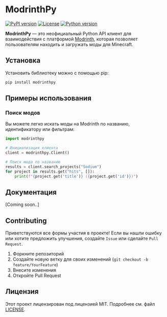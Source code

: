 # ModrinthPy

[![PyPI version](https://img.shields.io/pypi/v/modrinthpy)](https://pypi.org/project/modrinthpy/)
[![License](https://img.shields.io/github/license/mrf0rtuna4/modrinthpy)](https://github.com/mrf0rtuna4/modrinthpy/blob/main/LICENSE)
[![Python version](https://img.shields.io/pypi/pyversions/modrinthpy)](https://pypi.org/project/modrinthpy/)

**ModrinthPy** — это неофициальный Python API клиент для взаимодействия с платформой [Modrinth](https://modrinth.com/), которая позволяет пользователям находить и загружать моды для Minecraft.

## Установка

Установить библиотеку можно с помощью pip:

```bash
pip install modrinthpy
```

## Примеры использования

### Поиск модов

Вы можете легко искать моды на Modrinth по названию, идентификатору или фильтрам:

```python
import modrinthpy

# Инициализация клиента
client = modrinthpy.Client()

# Поиск мода по названию
results = client.search_projects("Sodium")
for project in results.get("hits", []):
    print(f"{project.get('title')} ({project.get('id')})")
```

<!--### Получение информации о моде--

Вы также можете получить информацию о конкретном моде, зная его идентификатор:

```python
mod = client.get_mod("AANobbMI")
print(mod.title)
print(mod.description)
print(mod.downloads)
```

### Скачивание файла мода

Вы можете найти доступные файлы для скачивания и скачать их:

```python
mod = client.get_mod("AANobbMI")
for version in mod.versions:
    print(version.filename)
    # Скачивание файла
    client.download_file(version, path="./downloads/")
```-->

<!--## Возможности

- Поиск модов по названию, фильтрам и категориям.
- Получение подробной информации о модах.
- Скачивание модов и версий модов.
- Поддержка различных параметров и фильтров для более точного поиска.-->

## Документация

[Coming soon..]
<!--Полная документация и примеры использования доступны на [GitHub Pages](https://github.com/mrf0rtuna4/modrinthpy/wiki).-->

## Contributing

Приветствуются все формы участия в проекте! Если вы нашли ошибку или хотите предложить улучшения, создайте `Issue` или сделайте `Pull Request`.

1. Форкните репозиторий
2. Создайте новую ветку для своих изменений (`git checkout -b feature/YourFeature`)
3. Внесите изменения
4. Откройте Pull Request

## Лицензия

Этот проект лицензирован под лицензией MIT. Подробнее см. файл [LICENSE](https://github.com/mrf0rtuna4/modrinthpy/blob/main/LICENSE).
